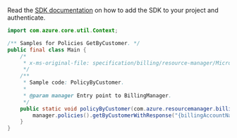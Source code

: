 Read the [SDK documentation](https://github.com/Azure/azure-sdk-for-java/blob/azure-resourcemanager-billing_1.0.0-beta.2/sdk/billing/azure-resourcemanager-billing/README.md) on how to add the SDK to your project and authenticate.

```java
import com.azure.core.util.Context;

/** Samples for Policies GetByCustomer. */
public final class Main {
    /*
     * x-ms-original-file: specification/billing/resource-manager/Microsoft.Billing/stable/2020-05-01/examples/CustomerPolicy.json
     */
    /**
     * Sample code: PolicyByCustomer.
     *
     * @param manager Entry point to BillingManager.
     */
    public static void policyByCustomer(com.azure.resourcemanager.billing.BillingManager manager) {
        manager.policies().getByCustomerWithResponse("{billingAccountName}", "{customerName}", Context.NONE);
    }
}
```
